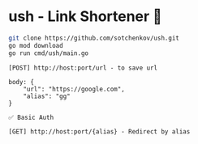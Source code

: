 # ush - Link Shortener 🔪

```bash
git clone https://github.com/sotchenkov/ush.git
go mod download
go run cmd/ush/main.go 
```

```
[POST] http://host:port/url - to save url

body: {
    "url": "https://google.com",
    "alias": "gg"
}

✅ Basic Auth
```

```
[GET] http://host:port/{alias} - Redirect by alias
```



